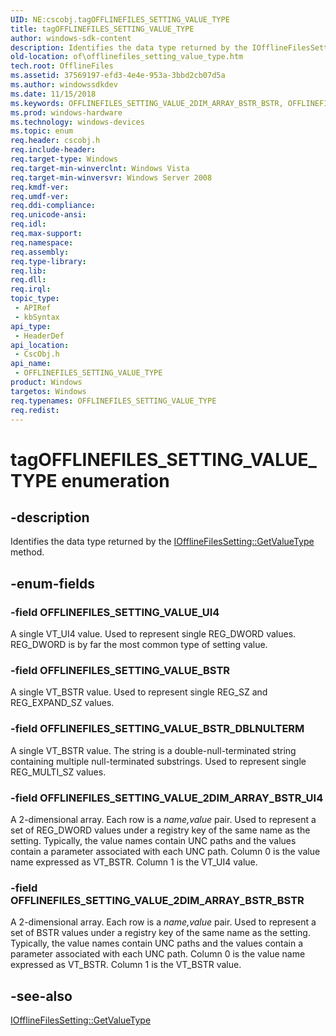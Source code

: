```yaml
---
UID: NE:cscobj.tagOFFLINEFILES_SETTING_VALUE_TYPE
title: tagOFFLINEFILES_SETTING_VALUE_TYPE
author: windows-sdk-content
description: Identifies the data type returned by the IOfflineFilesSetting::GetValueType method.
old-location: of\offlinefiles_setting_value_type.htm
tech.root: OfflineFiles
ms.assetid: 37569197-efd3-4e4e-953a-3bbd2cb07d5a
ms.author: windowssdkdev
ms.date: 11/15/2018
ms.keywords: OFFLINEFILES_SETTING_VALUE_2DIM_ARRAY_BSTR_BSTR, OFFLINEFILES_SETTING_VALUE_2DIM_ARRAY_BSTR_UI4, OFFLINEFILES_SETTING_VALUE_BSTR, OFFLINEFILES_SETTING_VALUE_BSTR_DBLNULTERM, OFFLINEFILES_SETTING_VALUE_TYPE, OFFLINEFILES_SETTING_VALUE_TYPE enumeration [Offline Files], OFFLINEFILES_SETTING_VALUE_UI4, cscobj/OFFLINEFILES_SETTING_VALUE_2DIM_ARRAY_BSTR_BSTR, cscobj/OFFLINEFILES_SETTING_VALUE_2DIM_ARRAY_BSTR_UI4, cscobj/OFFLINEFILES_SETTING_VALUE_BSTR, cscobj/OFFLINEFILES_SETTING_VALUE_BSTR_DBLNULTERM, cscobj/OFFLINEFILES_SETTING_VALUE_TYPE, cscobj/OFFLINEFILES_SETTING_VALUE_UI4, of.offlinefiles_setting_value_type, tagOFFLINEFILES_SETTING_VALUE_TYPE
ms.prod: windows-hardware
ms.technology: windows-devices
ms.topic: enum
req.header: cscobj.h
req.include-header: 
req.target-type: Windows
req.target-min-winverclnt: Windows Vista
req.target-min-winversvr: Windows Server 2008
req.kmdf-ver: 
req.umdf-ver: 
req.ddi-compliance: 
req.unicode-ansi: 
req.idl: 
req.max-support: 
req.namespace: 
req.assembly: 
req.type-library: 
req.lib: 
req.dll: 
req.irql: 
topic_type:
 - APIRef
 - kbSyntax
api_type:
 - HeaderDef
api_location:
 - CscObj.h
api_name:
 - OFFLINEFILES_SETTING_VALUE_TYPE
product: Windows
targetos: Windows
req.typenames: OFFLINEFILES_SETTING_VALUE_TYPE
req.redist: 
---
```


# tagOFFLINEFILES_SETTING_VALUE_TYPE enumeration


## -description


Identifies the data type returned by the <a href="https://msdn.microsoft.com/2b5567bf-a7c6-40b3-ac16-9da805ddb3b3">IOfflineFilesSetting::GetValueType</a> method.


## -enum-fields




### -field OFFLINEFILES_SETTING_VALUE_UI4

A single VT_UI4 value. Used to represent single REG_DWORD values. REG_DWORD is by far the most common type of setting value.


### -field OFFLINEFILES_SETTING_VALUE_BSTR

A single VT_BSTR value.  Used to represent single REG_SZ and REG_EXPAND_SZ values.


### -field OFFLINEFILES_SETTING_VALUE_BSTR_DBLNULTERM

A single VT_BSTR value.  The string is a double-null-terminated string containing multiple null-terminated substrings. Used to represent single REG_MULTI_SZ values.


### -field OFFLINEFILES_SETTING_VALUE_2DIM_ARRAY_BSTR_UI4

A 2-dimensional array.  Each row is a <i>name,value</i> pair. Used to represent a set of REG_DWORD values under a registry key of the same name as the setting.  Typically, the value names contain UNC paths and the values contain a parameter associated with each UNC path. Column 0 is the value name expressed as VT_BSTR. Column 1 is the VT_UI4 value.


### -field OFFLINEFILES_SETTING_VALUE_2DIM_ARRAY_BSTR_BSTR

A 2-dimensional array.  Each row is a <i>name,value</i> pair. Used to represent a set of BSTR values under a registry key of the same name as the setting.  Typically, the value names contain UNC paths and the values contain a parameter associated with each UNC path. Column 0 is the value name expressed as VT_BSTR. Column 1 is the VT_BSTR value.


## -see-also




<a href="https://msdn.microsoft.com/2b5567bf-a7c6-40b3-ac16-9da805ddb3b3">IOfflineFilesSetting::GetValueType</a>
 

 

